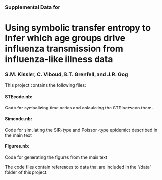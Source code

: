 ### Supplemental Data for

# Using symbolic transfer entropy to infer which age groups drive influenza transmission from influenza-like illness data

### S.M. Kissler, C. Viboud, B.T. Grenfell, and J.R. Gog

This project contains the following files: 

#### STEcode.nb:
Code for symbolizing time series and calculating the STE between them. 

#### Simcode.nb: 
Code for simulating the SIR-type and Poisson-type epidemics described in the main text

#### Figures.nb: 
Code for generating the figures from the main text 

The code files contain references to data that are included in the '/data' folder of this project. 
